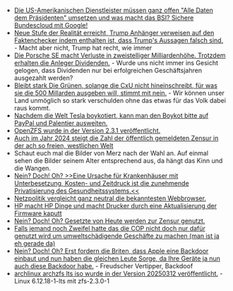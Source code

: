 * [Die US-Amerikanischen Dienstleister müssen ganz offen "Alle Daten dem Präsidenten" umsetzen und was macht das BSI? Sichere Bundescloud mit Google!](https://blog.fefe.de/?ts=9932b2ac)
* [Neue Stufe der Realität erreicht, Trump Anhänger verweisen auf den Faktenchecker indem enthalten ist, dass Trump's Aussagen falsch sind.](https://blog.fefe.de/?ts=99307e77) - Macht aber nicht, Trump hat recht, wie immer
* [Die Porsche SE macht Verluste in zweistelliger Milliardenhöhe. Trotzdem erhalten die Anleger Dividenden.](https://blog.fefe.de/?ts=99300022) - Wurde uns nicht immer ins Gesicht gelogen, dass Dividenden nur bei erfolgreichen Geschäftsjahren ausgezahlt werden?
* [Bleibt stark Die Grünen, solange die CxU nicht hineinschreibt, für was sie die 500 Millarden ausgeben will, stimmt mit nein.](https://blog.fefe.de/?ts=993019ab) - Wir können unser Land unmöglich so stark verschulden ohne das etwas für das Volk dabei raus kommt.
* [Nachdem die Welt Tesla boykotiert, kann man den Boykot bitte auf PayPal und Palentier ausweiten.](https://blog.fefe.de/?ts=99301494)
* [OpenZFS wurde in der Version 2.3.1 veröffentlicht.](https://github.com/openzfs/zfs/releases/tag/zfs-2.3.1)
* [Auch im Jahr 2024 steigt die Zahl der öffentlich gemeldeten Zensur in der ach so freien, westlichen Welt](https://netzpolitik.org/2025/jaehrlicher-shutdown-bericht-zahl-der-internet-blockaden-erreicht-trauriges-rekordhoch/)
* Schaut euch mal die Bilder von Merz nach der Wahl an. Auf einmal sehen die Bilder seinem Alter entsprechend aus, da hängt das Kinn und die Wangen.
* [Nein? Doch! Oh? >>Eine Ursache für Krankenhäuser mit Unterbesetzung, Kosten- und Zeitdruck ist die zunehmende Privatisierung des Gesundheitssystems.<<](https://www.deutschlandfunkkultur.de/wie-finanzinvestoren-unser-gesundheitssystem-pluendern-100.html)
* [Netzpolitik vergleicht ganz neutral die bekanntesten Webbrowser.](https://netzpolitik.org/2025/sicher-surfen-gute-browser-schlechte-browser/)
* [HP macht HP Dinge und macht Drucker durch eine Aktualisierung der Firmware kaputt](https://www.borncity.com/blog/2025/03/11/hp-firmware-update-macht-laserdrucker-unbrauchbar-error-11/)
* [Nein? Doch! Oh? Gesetzte von Heute werden zur Zensur genutzt.](https://netzpolitik.org/2025/take-it-down-act-wie-ein-us-gesetz-gegen-sexualisierte-deepfakes-zum-zensurinstrument-werden-koennte/)
* [Falls jemand noch Zweifel hatte das die COP nicht doch nur dafür genutzt wird um umweltschädigende Geschäfte zu machen (man ist ja eh gerade da)](https://blog.fefe.de/?ts=992f1bdf)
* [Nein? Doch! Oh? Erst fordern die Briten, dass Apple eine Backdoor einbaut und nun haben die gleichen Leute Sorge, da Ihre Geräte ja nun auch diese Backdoor habe.](https://blog.fefe.de/?ts=992fac1c) - Freudscher Vertipper, Backdoof
* [archlinux archzfs lts iso wurde in der Version 20250312 veröffentlicht.](https://github.com/stevleibelt/arch-linux-live-cd-iso-with-zfs/releases/tag/20250312) - Linux 6.12.18-1-lts mit zfs-2.3.0-1
